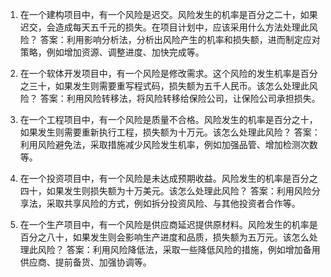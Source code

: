 

1. 在一个建构项目中，有一个风险是迟交。风险发生的机率是百分之二十，如果迟交，会造成每天五千元的损失。在项目计划中，应该采用什么方法处理此风险？
答案：利用影响分析法，分析出风险产生的机率和损失额，进而制定应对策略，例如增加资源、调整进度、加快完成等。

2. 在一个软体开发项目中，有一个风险是修改需求。这个风险的发生机率是百分之三十，如果发生则需要重写程式码，损失额为五千人民币。该怎么处理此风险？
答案：利用风险转移法，将风险转移给保险公司，让保险公司承担损失。

3. 在一个工程项目中，有一个风险是质量不合格。风险发生的机率是百分之十，如果发生则需要重新执行工程，损失额为十万元。该怎么处理此风险？
答案：利用风险避免法，采取措施减少风险发生机率，例如加强品管、增加检测次数等。

4. 在一个投资项目中，有一个风险是未达成预期收益。风险发生的机率是百分之四十，如果发生则损失额为十万美元。该怎么处理此风险？
答案：利用风险分享法，采取共享风险的方式，例如拆分投资风险、与其他投资者合作等。

5. 在一个生产项目中，有一个风险是供应商延迟提供原材料。风险发生的机率是百分之八十，如果发生则会影响生产进度和品质，损失额为五万元。该怎么处理此风险？
答案：利用风险降低法，采取一些降低风险的措施，例如增加备用供应商、提前备货、加强协调等。